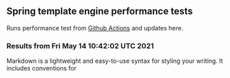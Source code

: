 
## Spring template engine performance tests

Runs performance test from [Github Actions](https://github.com/ozkanpakdil/spring-comparing-template-engines/actions) and updates here.

### Results from Fri May 14 10:42:02 UTC 2021

Markdown is a lightweight and easy-to-use syntax for styling your writing. It includes conventions for



